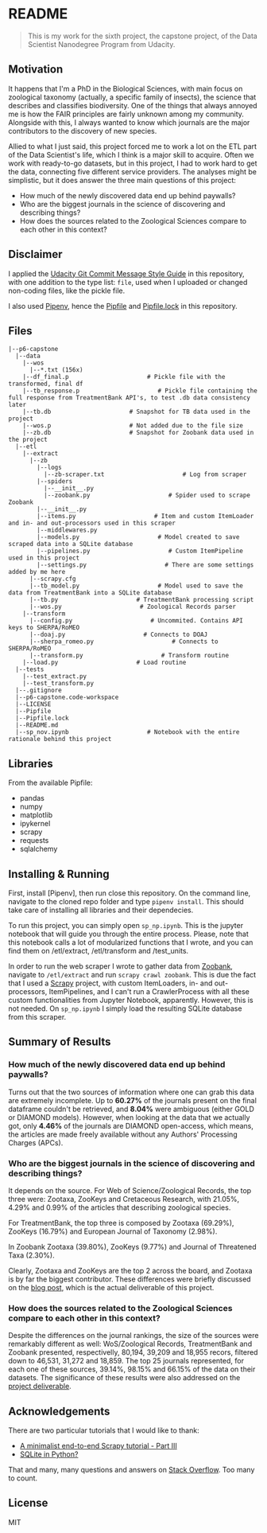 # README
> This is my work for the sixth project, the capstone project, of the Data Scientist Nanodegree Program from Udacity.


## Motivation
It happens that I'm a PhD in the Biological Sciences, with main focus on zoological taxonomy (actually, a specific family of insects), the science that describes and classifies biodiversity. One of the things that always annoyed me is how the FAIR principles are fairly unknown among my community. Alongside with this, I always wanted to know which journals are the major contributors to the discovery of new species.

Allied to what I just said, this project forced me to work a lot on the ETL part of the Data Scientist's life, which I think is a major skill to acquire. Often we work with ready-to-go datasets, but in this project, I had to work hard to get the data, connecting five different service providers. The analyses might be simplistic, but it does answer the three main questions of this project:

- How much of the newly discovered data end up behind paywalls?
- Who are the biggest journals in the science of discovering and describing things?
- How does the sources related to the Zoological Sciences compare to each other in this context?


## Disclaimer
I applied the [Udacity Git Commit Message Style Guide](https://udacity.github.io/git-styleguide/) in this repository, with one addition to the type list: `file`, used when I uploaded or changed non-coding files, like the pickle file.

I also used [Pipenv](https://pipenv-fork.readthedocs.io/en/latest/), hence the [Pipfile](https://github.com/mguidoti/DSND-p1-blog/blob/master/Pipfile) and [Pipfile.lock](https://github.com/mguidoti/DSND-p1-blog/blob/master/Pipfile.lock) in this repository.


## Files
```
|--p6-capstone
  |--data
    |--wos
      |--*.txt (156x)
    |--df_final.p                      # Pickle file with the transformed, final df
    |--tb_response.p                      # Pickle file containing the full response from TreatmentBank API's, to test .db data consistency later
    |--tb.db                      # Snapshot for TB data used in the project
    |--wos.p                      # Not added due to the file size
    |--zb.db                      # Snapshot for Zoobank data used in the project
  |--etl
    |--extract
      |--zb
        |--logs
          |--zb-scraper.txt                      # Log from scraper
        |--spiders
          |--__init__.py
          |--zoobank.py                      # Spider used to scrape Zoobank
        |--__init__.py
        |--items.py                      # Item and custom ItemLoader and in- and out-processors used in this scraper
        |--middlewares.py
        |--models.py                      # Model created to save scraped data into a SQLite database
        |--pipelines.py                      # Custom ItemPipeline used in this project
        |--settings.py                      # There are some settings added by me here
      |--scrapy.cfg
      |--tb_model.py                      # Model used to save the data from TreatmentBank into a SQLite database
      |--tb.py                      # TreatmentBank processing script
      |--wos.py                      # Zoological Records parser
    |--transform
      |--config.py                      # Uncommited. Contains API keys to SHERPA/RoMEO
      |--doaj.py                      # Connects to DOAJ
      |--sherpa_romeo.py                      # Connects to SHERPA/RoMEO
      |--transform.py                      # Transform routine
    |--load.py                      # Load routine
  |--tests
    |--test_extract.py
    |--test_transform.py
  |--.gitignore
  |--p6-capstone.code-workspace
  |--LICENSE
  |--Pipfile
  |--Pipfile.lock
  |--README.md
  |--sp_nov.ipynb                      # Notebook with the entire rationale behind this project

```


## Libraries
From the available Pipfile:
- pandas
- numpy
- matplotlib
- ipykernel
- scrapy
- requests
- sqlalchemy


## Installing & Running
First, install [Pipenv], then run close this repository. On the command line, navigate to the cloned repo folder and type `pipenv install`. This should take care of installing all libraries and their dependecies.

To run this project, you can simply open `sp_np.ipynb`. This is the jupyter notebook that will guide you through the entire process. Please, note that this notebook calls a lot of modularized functions that I wrote, and you can find them on /etl/extract, /etl/transform and /test_units.

In order to run the web scraper I wrote to gather data from [Zoobank](http://www.zoobank.org), navigate to `/etl/extract` and run `scrapy crawl zoobank`. This is due the fact that I used a [Scrapy]() project, with custom ItemLoaders, in- and out-processors, ItemPipelines, and I can't run a CrawlerProcess with all these custom functionalities from Jupyter Notebook, apparently. However, this is not needed. On `sp_np.ipynb` I simply load the resulting SQLite database from this scraper.


## Summary of Results
### How much of the newly discovered data end up behind paywalls?
Turns out that the two sources of information where one can grab this data are extremely incomplete. Up to **60.27%** of the journals present on the final dataframe couldn't be retrieved, and **8.04%** were ambiguous (either GOLD or DIAMOND models).
However, when looking at the data that we actually got, only **4.46%** of the journals are DIAMOND open-access, which means, the articles are made freely available without any Authors' Processing Charges (APCs).

### Who are the biggest journals in the science of discovering and describing things?
It depends on the source. For Web of Science/Zoological Records, the top three were: Zootaxa, ZooKeys and Cretaceous Research, with 21.05%, 4.29% and 0.99% of the articles that describing zoological species.

For TreatmentBank, the top three is composed by Zootaxa (69.29%), ZooKeys (16.79%) and European Journal of Taxonomy (2.98%).

In Zoobank Zootaxa (39.80%), ZooKeys (9.77%) and Journal of Threatened Taxa (2.30%).

Clearly, Zootaxa and ZooKeys are the top 2 across the board, and Zootaxa is by far the biggest contributor. These differences were briefly discussed on the [blog post](https://hackmd.io/@mguidoti/S1veVwNHv), which is the actual deliverable of this project.

### How does the sources related to the Zoological Sciences compare to each other in this context?
Despite the differences on the journal rankings, the size of the sources were remarkably different as well: WoS/Zoological Records, TreatmentBank and Zoobank presented, respectivelly, 80,194, 39,209 and 18,955 recors, filtered down to 46,531, 31,272 and 18,859. The top 25 journals represented, for each one of these sources, 39.14%, 98.15% and 66.15% of the data on their datasets. The significance of these results were also addressed on the [project deliverable](https://hackmd.io/@mguidoti/S1veVwNHv).


## Acknowledgements
There are two particular tutorials that I would like to thank:

- [A minimalist end-to-end Scrapy tutorial - Part III](https://towardsdatascience.com/a-minimalist-end-to-end-scrapy-tutorial-part-iii-bcd94a2e8bf3)
- [SQLite in Python?](https://www.datacamp.com/community/tutorials/sqlite-in-python?utm_source=adwords_ppc&utm_campaignid=1455363063&utm_adgroupid=65083631748&utm_device=c&utm_keyword=&utm_matchtype=b&utm_network=g&utm_adpostion=&utm_creative=278443377092&utm_targetid=aud-438999696719:dsa-429603003980&utm_loc_interest_ms=&utm_loc_physical_ms=1001686&gclid=Cj0KCQjwtZH7BRDzARIsAGjbK2aeMsVsC9GdjzbWJffg-LtBVHHW10y6XVdl78zuzZ7DPWU4S6gOiacaAql6EALw_wcB)

That and many, many questions and answers on [Stack Overflow](). Too many to count.


## License
MIT